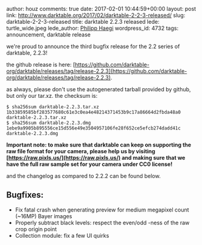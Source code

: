 author: houz
comments: true
date: 2017-02-01 10:44:59+00:00
layout: post
link: http://www.darktable.org/2017/02/darktable-2-2-3-released/
slug: darktable-2-2-3-released
title: darktable 2.2.3 released
lede: turtle_wide.jpeg
lede_author: <a href="https://www.flickr.com/photos/philipphaegi/">Philipp Haegi</a>
wordpress_id: 4732
tags: announcement, darktable release

we're proud to announce the third bugfix release for the 2.2 series of darktable, 2.2.3!

the github release is here: [https://github.com/darktable-org/darktable/releases/tag/release-2.2.3](https://github.com/darktable-org/darktable/releases/tag/release-2.2.3).

as always, please don't use the autogenerated tarball provided by github, but only our tar.xz. the checksum is:

    $ sha256sum darktable-2.2.3.tar.xz
    1b33859585bf283577680c61e3c0ea4e48214371453b9c17a86664d2fbda48a0  darktable-2.2.3.tar.xz
    $ sha256sum darktable-2.2.3.dmg
    1ebe9a9905b895556ce15d556e49e3504957106fe28f652ce5efcb274dadd41c  darktable-2.2.3.dmg

**Important note: to make sure that darktable can keep on supporting the raw file format for your camera, please help us by visiting [https://raw.pixls.us/](https://raw.pixls.us/) and making sure that we have the full raw sample set for your camera under CC0 license!**

and the changelog as compared to 2.2.2 can be found below.

## Bugfixes:

* Fix fatal crash when generating preview for medium megapixel count (~16MP) Bayer images
* Properly subtract black levels: respect the even/odd -ness of the raw crop origin point
* Collection module: fix a few UI quirks
